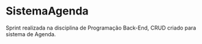 # SistemaAgenda
 Sprint realizada na disciplina de Programação Back-End, CRUD criado para sistema de Agenda.
